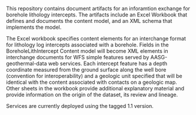 This repository contains document artifacts for an inforamtion exchange for borehole lithology intercepts. The artifacts include an Excel Workbook that defines and documents the content model, and an XML schema that implements the model.

The Excel workbook specifies content elements for an interchange format for lithology log intercepts associated with a borehole. Fields in the BoreholeLithIntercept Content model will become XML elements in interchange documents for WFS simple features served by AASG-geothermal-data web services.  Each intercept feature has a depth coordinate measured from the ground surface along the well bore (convention for interoperability) and a geologic unit specified that will be identical with the content associated with contacts on a geologic map.  Other sheets in the workbook provide additional explanatory material and provide information on the origin of the dataset, its review and lineage.

Services are currently deployed using the tagged 1.1 version.